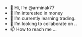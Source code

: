 - 👋 Hi, I’m @arminak77
- 👀 I’m interested in money
- 🌱 I’m currently learning trading.
- 💞️ I’m looking to collaborate on ..
- 📫 How to reach me ...

<!---
arminak77/arminak77 is a ✨ special ✨ repository because its `README.md` (this file) appears on your GitHub profile.
You can click the Preview link to take a look at your changes.
--->

